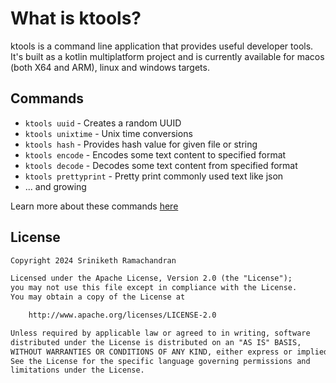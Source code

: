 # What is ktools?

ktools is a command line application that provides useful developer tools. It's built as a kotlin multiplatform project and is currently available for macos (both X64 and ARM), linux and windows targets.

## Commands

* `ktools uuid` - Creates a random UUID
* `ktools unixtime` - Unix time conversions
* `ktools hash` - Provides hash value for given file or string
* `ktools encode` - Encodes some text content to specified format
* `ktools decode` - Decodes some text content from specified format
* `ktools prettyprint` - Pretty print commonly used text like json
* ... and growing

Learn more about these commands [here](commands.md)

## License

```dtd
Copyright 2024 Sriniketh Ramachandran

Licensed under the Apache License, Version 2.0 (the "License");
you may not use this file except in compliance with the License.
You may obtain a copy of the License at

    http://www.apache.org/licenses/LICENSE-2.0

Unless required by applicable law or agreed to in writing, software
distributed under the License is distributed on an "AS IS" BASIS,
WITHOUT WARRANTIES OR CONDITIONS OF ANY KIND, either express or implied.
See the License for the specific language governing permissions and
limitations under the License.
```
